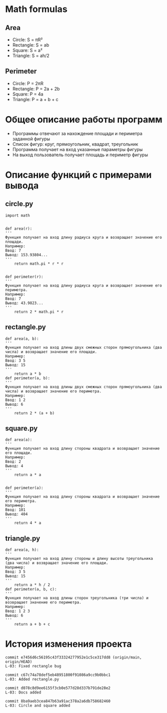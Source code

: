 # Math formulas
## Area
- Circle: S = πR²
- Rectangle: S = ab
- Square: S = a²
- Triangle: S = ah/2

## Perimeter
- Circle: P = 2πR
- Rectangle: P = 2a + 2b
- Square: P = 4a
- Triangle: P = a + b + c

# Общее описание работы программ
- Программы отвечают за нахождение площади и периметра заданной фигуры
-  Список фигур: круг, прямоугольник, квадрат, треугольник
-  Программа получает на вход указанные параметры фигуры
-  На выход пользователь получает площадь и периметр фигуры
 
# Описание функций с примерами вывода
## circle.py
```
import math


def area(r):
'''
Функция получает на вход длину радиуса круга и возвращает значение его площади.
Например:
Ввод: 7
Вывод: 153.93804... 
'''
    return math.pi * r * r


def perimeter(r):
'''
Функция получает на вход длину радиуса круга и возвращает значение его периметра.
Например:
Ввод: 7
Вывод: 43.9823... 
'''
    return 2 * math.pi * r

```

## rectangle.py
```
def area(a, b):
'''
Функция получает на вход длины двух смежных сторон прямоугольника (два числа) и возвращает значение его площади.
Например:
Ввод: 3 5
Вывод: 15
'''
    return a * b
def perimeter(a, b):
'''
Функция получает на вход длины двух смежных сторон прямоугольника (два числа) и возвращает значение его периметра.
Например:
Ввод: 1 2
Вывод: 6
'''
    return 2 * (a + b)
```

## square.py
```
def area(a):
'''
Функция получает на вход длину стороны квадрата и возвращает значение его площади.
Например:
Ввод: 2
Вывод: 4
'''
    return a * a


def perimeter(a):
'''
Функция получает на вход длину стороны квадрата и возвращает значение его периметра.
Например:
Ввод: 101
Вывод: 404
'''
    return 4 * a
```

## triangle.py
```
def area(a, h):
'''
Функция получает на вход длину стороны и длину высоты треугольника (два числа) и возвращает значение его площади.
Например:
Ввод: 3 5
Вывод: 15
'''
    return a * h / 2
def perimeter(a, b, c):
'''
Функция получает на вход длины сторон треугольника (три числа) и возвращает значение его периметра.
Например:
Ввод: 1 2 3
Вывод: 6
'''
    return a + b + c
```

# История изменения проекта
```
commit e7456d6c56195c43f33324277952e1c5ce317dd8 (origin/main, origin/HEAD)
L-03: Fixed rectangle bug
```
```
commit c67c74a78def5eb48951800f91086a9cc9b0bbc1
L-03: Added rectangle.py
```
```
commit d078c8d9ee6155f3cb0e577d28d337b791de28e2
L-03: Docs added
```
```
commit 8ba9aeb3cea847b63a91ac378a2a6db758682460
L-03: Circle and square added
```
